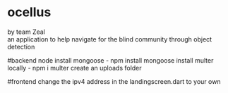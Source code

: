 # ocellus
by team Zeal <br>
an application to help navigate for the blind community through object detection

#backend node 
install mongoose - npm install mongoose
install multer locally - npm i multer
create an uploads folder

#frontend
change the ipv4 address in the landingscreen.dart to your own

